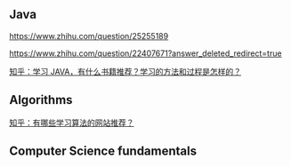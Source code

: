## Java
https://www.zhihu.com/question/25255189

https://www.zhihu.com/question/22407671?answer_deleted_redirect=true

<a href=https://www.zhihu.com/question/29581524/answer/44872235>知乎：学习 JAVA，有什么书籍推荐？学习的方法和过程是怎样的？</a>
<br/>

## Algorithms
<a href=https://www.zhihu.com/question/20368410> 知乎：有哪些学习算法的网站推荐？</a>

## Computer Science fundamentals
